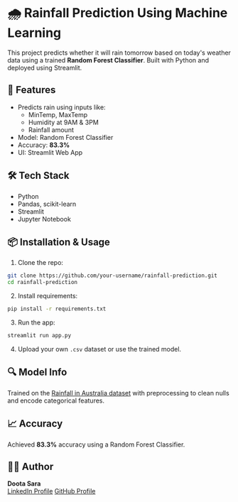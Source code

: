 
# 🌧️ Rainfall Prediction Using Machine Learning

This project predicts whether it will rain tomorrow based on today's weather data using a trained **Random Forest Classifier**. Built with Python and deployed using Streamlit.

## 🚀 Features
- Predicts rain using inputs like:
  - MinTemp, MaxTemp
  - Humidity at 9AM & 3PM
  - Rainfall amount
- Model: Random Forest Classifier
- Accuracy: **83.3%**
- UI: Streamlit Web App

## 🛠️ Tech Stack
- Python
- Pandas, scikit-learn
- Streamlit
- Jupyter Notebook

## 📦 Installation & Usage

1. Clone the repo:
```bash
git clone https://github.com/your-username/rainfall-prediction.git
cd rainfall-prediction
```

2. Install requirements:
```bash
pip install -r requirements.txt
```

3. Run the app:
```bash
streamlit run app.py
```

4. Upload your own `.csv` dataset or use the trained model.

## 🔍 Model Info
Trained on the [Rainfall in Australia dataset](https://www.kaggle.com/jsphyg/weather-dataset-rattle-package) with preprocessing to clean nulls and encode categorical features.

## 📈 Accuracy
Achieved **83.3%** accuracy using a Random Forest Classifier.


## 🙋‍♀️ Author
**Doota Sara**  
[LinkedIn Profile](https://www.linkedin.com/in/dootasara)
[GitHub Profile](https://github.com/Dootasara45)

